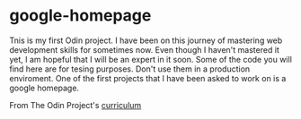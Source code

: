 # google-homepage
Tnis is my first Odin project. I have been on this journey of mastering web development skills for sometimes now.
Even though I haven't mastered it yet, I am hopeful that I will be an expert in it soon.
Some of the code you will find here are for tesing purposes. Don't use them in a production enviroment.
One of the first projects that I have been asked to work on is a google homepage. 

From The Odin Project's [curriculum](http://www.theodinproject.com/courses/web-development-101/lessons/html-css)